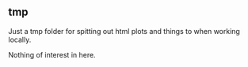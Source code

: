 ## tmp

Just a tmp folder for spitting out html plots and things to when working locally. 

Nothing of interest in here.
